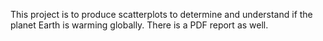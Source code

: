This project is to produce scatterplots to determine and understand if the planet Earth is warming globally. There is a PDF report as well.
